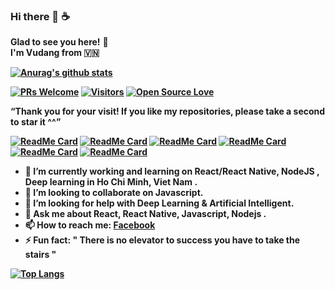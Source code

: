 ### Hi there 👋 ☕
**Glad to see you here!** :star_struck: <br> <b> I'm Vudang from 🇻🇳 

[![Anurag's github stats](https://github-readme-stats.vercel.app/api?username=giavudangle&show_icons=true&theme=nightowl)](https://github.com/giavudangle)

[![PRs Welcome](https://img.shields.io/badge/PRs-welcome-brightgreen.svg?style=flat&logo=github)](https://github.com/giavudangle) [![Visitors](https://visitor-badge.glitch.me/badge?page_id=giavudangle.visitor-badge)](https://github.com/giavudangle) [![Open Source Love](https://badges.frapsoft.com/os/v2/open-source.svg?v=103)](https://github.com/giavudangle)



**“Thank you for your visit! If you like my repositories, please take a second to star it ^^”**

<!-- <sup>**[Click here](https://github.com/giavudangle/jobtweets/blob/master/PROJECTS.md)** *to view my other projects.</sup>* -->
[![ReadMe Card](https://github-readme-stats.vercel.app/api/pin/?username=giavudangle&repo=moviedang&theme=material-palenight)](https://github.com/giavudangle/moviedang)
[![ReadMe Card](https://github-readme-stats.vercel.app/api/pin/?username=giavudangle&repo=jwt-authentication-template&theme=material-palenight)](https://github.com/giavudangle/jwt-authentication-template)
[![ReadMe Card](https://github-readme-stats.vercel.app/api/pin/?username=giavudangle&repo=linq-to-entities&theme=material-palenight)](https://github.com/giavudangle/linq-to-entities)
[![ReadMe Card](https://github-readme-stats.vercel.app/api/pin/?username=giavudangle&repo=cv-face-mask-detection&theme=material-palenight)](https://github.com/giavudangle/cv-face-mask-detection)
[![ReadMe Card](https://github-readme-stats.vercel.app/api/pin/?username=giavudangle&repo=dl-emotion-detection&theme=material-palenight)](https://github.com/giavudangle/dl-emotion-detection)
[![ReadMe Card](https://github-readme-stats.vercel.app/api/pin/?username=giavudangle&repo=deno-simpl-api&theme=material-palenight)](https://github.com/giavudangle/deno-simpl-api)


- 🔭 I’m currently working and learning on React/React Native, NodeJS , Deep learning in Ho Chi Minh, Viet Nam .
- 👯 I’m looking to collaborate on Javascript.
- 🤔 I’m looking for help with Deep Learning & Artificial Intelligent.
- 💬 Ask me about React, React Native, Javascript, Nodejs .
- 📫 How to reach me: [**Facebook**](https://www.facebook.com/giavudangle)
- ⚡ Fun fact: " There is no elevator to success you have to take the stairs "

[![Top Langs](https://github-readme-stats.vercel.app/api/top-langs/?username=giavudangle&langs_count=10&hide=html,css&layout=compact)](https://github.com/anuraghazra/github-readme-stats)

<!-- - 😄 Pronouns: ... -->
<!--
**giavudangle/giavudangle** is a ✨ _special_ ✨ repository because its `README.md` (this file) appears on your GitHub profile.
